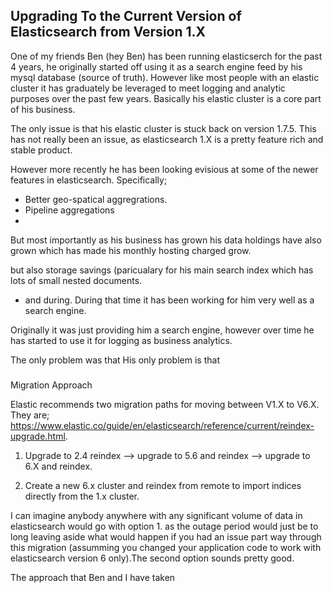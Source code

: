 ## Upgrading To the Current Version of Elasticsearch from Version 1.X


One of my friends Ben (hey Ben) has been running elasticserch for the past 4 years, he originally started off using it as a search engine feed by his mysql database (source of truth). However like most people with an elastic cluster it has graduately be leveraged to meet logging and analytic purposes over the past few years. Basically his elastic cluster is a core part of his business. 

The only issue is that his elastic cluster is stuck back on version 1.7.5. This has not really been an issue, as elasticsearch 1.X is a pretty feature rich and stable product. 

However more recently he has been looking evisious at some of the newer features in elasticsearch. Specifically;
- Better geo-spatical aggregrations. 
- Pipeline aggregations
- 

But most importantly as his business has grown his data holdings have also grown which has made his monthly hosting charged grow. 



but also storage savings (paricualary for his main search index which has lots of small nested documents. 


- and during. During that time it has been working for him very well as a search engine.

Originally it was just providing him a search engine, however over time he has started to use it for logging as business analytics. 


The only problem was that His only problem is that 




###

Migration Approach 

Elastic recommends two migration paths for moving between V1.X to V6.X. They are;
https://www.elastic.co/guide/en/elasticsearch/reference/current/reindex-upgrade.html.

1. Upgrade to 2.4 reindex --> upgrade to 5.6 and reindex --> upgrade to 6.X and reindex. 

2. Create a new 6.x cluster and reindex from remote to import indices directly from the 1.x cluster.

I can imagine anybody anywhere with any significant volume of data in elasticsearch would go with option 1. as the outage period would just be to long leaving aside what would happen if you had an issue part way through this migration (assumming you changed your application code to work with elasticsearch version 6 only).The second option sounds pretty good. 

The approach that Ben and I have taken







